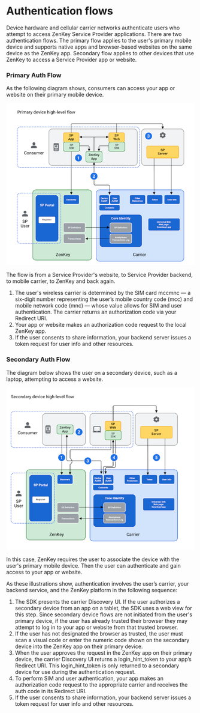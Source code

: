 # Authentication flows

Device hardware and cellular carrier networks authenticate users who attempt to access ZenKey Service Provider applications. There are two authentication flows. The primary flow applies to the user's primary mobile device and supports native apps and browser-based websites on the same device as the ZenKey app. Secondary flow applies to other devices that use ZenKey to access a Service Provider app or website.

### Primary Auth Flow

As the following diagram shows, consumers can access your app or website on their primary mobile device.

![Primary device flow](f18ca67-PrimaryDeviceHighLevelFlow.jpeg)

The flow is from a Service Provider's website, to Service Provider backend, to mobile carrier, to ZenKey and back again.

1. The user's wireless carrier is determined by the SIM card mccmnc — a six-digit number representing the user’s mobile country code (mcc) and mobile network code (mnc) — whose value allows for SIM and user authentication. The carrier returns an authorization code via your Redirect URI.
1. Your app or website makes an authorization code request to the local ZenKey app.
1. If the user consents to share information, your backend server issues a token request for user info and other resources.

### Secondary Auth Flow

The diagram below shows the user on a secondary device, such as a laptop, attempting to access a website.

![Secondary device flow](a2a7eae-SecondaryDeviceHighLevelFlow.jpeg)

In this case, ZenKey requires the user to associate the device with the user's primary mobile device. Then the user can authenticate and gain access to your app or website.

As these illustrations show, authentication involves the user’s carrier, your backend service, and the ZenKey platform in the following sequence:

1. The SDK presents the carrier Discovery UI. If the user authorizes a secondary device from an app on a tablet, the SDK uses a web view for this step. Since secondary device flows are not initiated from the user's primary device, if the user has already trusted their browser they may attempt to log in to your app or website from that trusted browser.
1.  If the user has not designated the browser as trusted, the user must scan a visual code or enter the numeric code shown on the secondary device into the ZenKey app on their primary device.
1. When the user approves the request in the ZenKey app on their primary device, the carrier Discovery UI returns a login_hint_token to your app’s Redirect URI. This login_hint_token is only returned to a secondary device for use during the authentication request.
1. To perform SIM and user authentication, your app makes an authorization code request to the appropriate carrier and receives the auth code in its Redirect URI.
1. If the user consents to share information, your backend server issues a token request for user info and other resources.